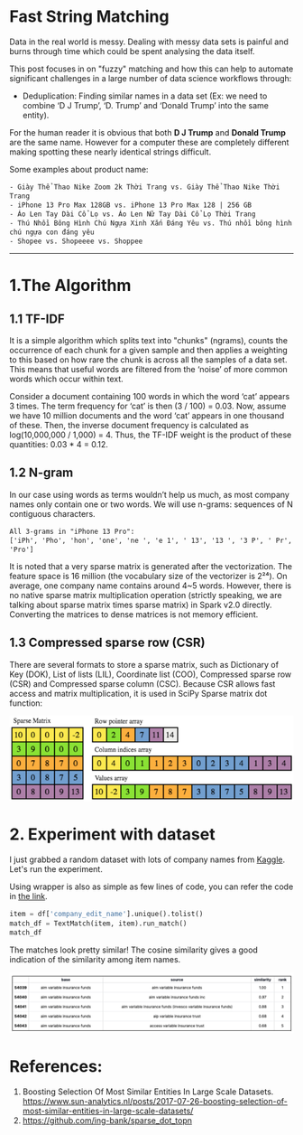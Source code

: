 # Fast String Matching
Data in the real world is messy. Dealing with messy data sets is painful and burns through time which could be 
spent analysing the data itself.

This post focuses in on "fuzzy" matching and how this can help to automate significant challenges in 
a large number of data science workflows through:
- Deduplication: Finding similar names in a data set 
(Ex: we need to combine ‘D J Trump’, ‘D. Trump’ and ‘Donald Trump’ into the same entity).

For the human reader it is obvious that both **D J Trump** and **Donald Trump** are the same name. However for 
a computer these are completely different making spotting these nearly identical strings difficult.

Some examples about product name:
```text
- Giày Thể Thao Nike Zoom 2k Thời Trang vs. Giày Thể Thao Nike Thời Trang
- iPhone 13 Pro Max 128GB vs. iPhone 13 Pro Max 128 | 256 GB
- Áo Len Tay Dài Cổ Lọ vs. Áo Len Nữ Tay Dài Cổ Lọ Thời Trang
- Thú Nhồi Bông Hình Chú Ngựa Xinh Xắn Đáng Yêu vs. Thú nhồi bông hình chú ngựa con đáng yêu
- Shopee vs. Shopeeee vs. Shoppee
```
---

# 1.The Algorithm
## 1.1 TF-IDF
It is a simple algorithm which splits text into "chunks" (ngrams), counts the occurrence 
of each chunk for a given sample and then applies a weighting to this based on how rare the chunk is across 
all the samples of a data set. This means that useful words are filtered from the ‘noise’ of more common 
words which occur within text.

Consider a document containing 100 words in which the word ‘cat’ appears 3 times. 
The term frequency for ‘cat’ is then (3 / 100) = 0.03. Now, assume we have 10 million documents 
and the word ‘cat’ appears in one thousand of these. Then, the inverse document 
frequency  is calculated as log(10,000,000 / 1,000) = 4. Thus, the TF-IDF weight is the product of 
these quantities: 0.03 * 4 = 0.12.

## 1.2 N-gram
In our case using words as terms wouldn’t help us much, as most company names only contain one or two words. 
We will use n-grams: sequences of N contiguous characters.
```text
All 3-grams in "iPhone 13 Pro":
['iPh', 'Pho', 'hon', 'one', 'ne ', 'e 1', ' 13', '13 ', '3 P', ' Pr', 'Pro']
```

It is noted that a very sparse matrix is generated after the vectorization. The feature space is 16 million 
(the vocabulary size of the vectorizer is 2²⁴). On average, one company name contains around 4~5 words. 
However, there is no native sparse matrix multiplication operation (strictly speaking, we are talking about 
sparse matrix times sparse matrix) in Spark v2.0 directly. Converting the matrices to dense matrices is 
not memory efficient.

## 1.3 Compressed sparse row (CSR)
There are several formats to store a sparse matrix, such as Dictionary of Key (DOK), 
List of lists (LIL), Coordinate list (COO), Compressed sparse row (CSR) and 
Compressed sparse column (CSC). Because CSR allows fast access and matrix multiplication, it is used in 
SciPy Sparse matrix dot function:

![figure 1](fig1-csr-illustration.png)

# 2. Experiment with dataset
I just grabbed a random dataset with lots of company names from [Kaggle](https://www.kaggle.com/datasets/dattapiy/sec-edgar-companies-list).
Let's run the experiment. 

Using wrapper is also as simple as few lines of code, you can refer the code in [the link](https://github.com/kevinkhang2909/ML-learning-journey/blob/main/nlp/string_matching/string_matching.ipynb).
```python
item = df['company_edit_name'].unique().tolist()
match_df = TextMatch(item, item).run_match()
match_df
```
The matches look pretty similar! The cosine similarity gives a good indication of the similarity among item names.

![figure 2](fig2-data-sample.png)

# References:
1. Boosting Selection Of Most Similar Entities In Large Scale Datasets. https://www.sun-analytics.nl/posts/2017-07-26-boosting-selection-of-most-similar-entities-in-large-scale-datasets/
2. https://github.com/ing-bank/sparse_dot_topn